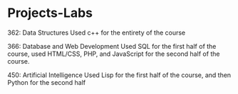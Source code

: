# Projects-Labs
362: Data Structures
  Used c++ for the entirety of the course

366: Database and Web Development
  Used SQL for the first half of the course, used HTML/CSS, PHP, and JavaScript for the second half of the course.
  
450: Artificial Intelligence
  Used Lisp for the first half of the course, and then Python for the second half
  

  
